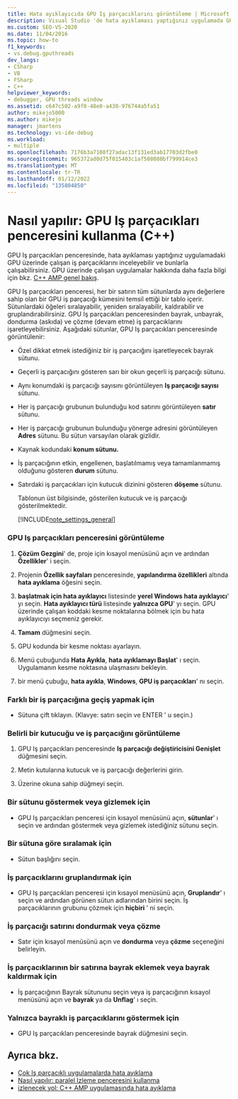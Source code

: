 ```yaml
---
title: Hata ayıklayıcıda GPU Iş parçacıklarını görüntüleme | Microsoft Docs
description: Visual Studio 'de hata ayıklaması yaptığınız uygulamada GPU üzerinde çalışan iş parçacıklarını incelemek ve bunlarla çalışmak için GPU Iş parçacıkları penceresini kullanın.
ms.custom: SEO-VS-2020
ms.date: 11/04/2016
ms.topic: how-to
f1_keywords:
- vs.debug.gputhreads
dev_langs:
- CSharp
- VB
- FSharp
- C++
helpviewer_keywords:
- debugger, GPU threads window
ms.assetid: c647c502-a9f0-48e0-a430-976744a5fa51
author: mikejo5000
ms.author: mikejo
manager: jmartens
ms.technology: vs-ide-debug
ms.workload:
- multiple
ms.openlocfilehash: 7176b3a7108f27adac13f131ed3ab17703d2fbe0
ms.sourcegitcommit: 965372ad0d75f015403c1af508080bf799914ce3
ms.translationtype: MT
ms.contentlocale: tr-TR
ms.lasthandoff: 01/12/2022
ms.locfileid: "135804850"
---
```

# <a name="how-to-use-the-gpu-threads-window-c"></a>Nasıl yapılır: GPU Iş parçacıkları penceresini kullanma (C++)
GPU Iş parçacıkları penceresinde, hata ayıklaması yaptığınız uygulamadaki GPU üzerinde çalışan iş parçacıklarını inceleyebilir ve bunlarla çalışabilirsiniz. GPU üzerinde çalışan uygulamalar hakkında daha fazla bilgi için bkz. [C++ AMP genel bakış](/cpp/parallel/amp/cpp-amp-overview).

 GPU Iş parçacıkları penceresi, her bir satırın tüm sütunlarda aynı değerlere sahip olan bir GPU iş parçacığı kümesini temsil ettiği bir tablo içerir. Sütunlardaki öğeleri sıralayabilir, yeniden sıralayabilir, kaldırabilir ve gruplandırabilirsiniz. GPU Iş parçacıkları penceresinden bayrak, unbayrak, dondurma (askıda) ve çözme (devam etme) iş parçacıklarını işaretleyebilirsiniz. Aşağıdaki sütunlar, GPU Iş parçacıkları penceresinde görüntülenir:

- Özel dikkat etmek istediğiniz bir iş parçacığını işaretleyecek bayrak sütunu.

- Geçerli iş parçacığını gösteren sarı bir okun geçerli iş parçacığı sütunu.

- Aynı konumdaki iş parçacığı sayısını görüntüleyen **Iş parçacığı sayısı** sütunu.

- Her iş parçacığı grubunun bulunduğu kod satırını görüntüleyen **satır** sütunu.

- Her iş parçacığı grubunun bulunduğu yönerge adresini görüntüleyen **Adres** sütunu. Bu sütun varsayılan olarak gizlidir.

- Kaynak kodundaki **konum sütunu.**

- İş parçacığının etkin, engellenen, başlatılmamış veya tamamlanmamış olduğunu gösteren **durum** sütunu.

- Satırdaki iş parçacıkları için kutucuk dizinini gösteren **döşeme** sütunu.

  Tablonun üst bilgisinde, gösterilen kutucuk ve iş parçacığı gösterilmektedir.

  [!INCLUDE[note_settings_general](../data-tools/includes/note_settings_general_md.md)]

### <a name="to-display-the-gpu-threads-window"></a>GPU Iş parçacıkları penceresini görüntüleme

1. **Çözüm Gezgini**' de, proje için kısayol menüsünü açın ve ardından **Özellikler**' i seçin.

2. Projenin **Özellik sayfaları** penceresinde, **yapılandırma özellikleri** altında **hata ayıklama** öğesini seçin.

3. **başlatmak için hata ayıklayıcı** listesinde **yerel Windows hata ayıklayıcı**' yı seçin. **Hata ayıklayıcı türü** listesinde **yalnızca GPU**' yı seçin. GPU üzerinde çalışan koddaki kesme noktalarına bölmek için bu hata ayıklayıcıyı seçmeniz gerekir.

4. **Tamam** düğmesini seçin.

5. GPU kodunda bir kesme noktası ayarlayın.

6. Menü çubuğunda **Hata Ayıkla**, **hata ayıklamayı Başlat**' ı seçin. Uygulamanın kesme noktasına ulaşmasını bekleyin.

7. bir menü çubuğu, **hata ayıkla**, **Windows**, **GPU iş parçacıkları**' nı seçin.

### <a name="to-switch-to-a-different-thread"></a>Farklı bir iş parçacığına geçiş yapmak için

- Sütuna çift tıklayın. (Klavye: satırı seçin ve ENTER ' u seçin.)

### <a name="to-display-a-particular-tile-and-thread"></a>Belirli bir kutucuğu ve iş parçacığını görüntüleme

1. GPU Iş parçacıkları penceresinde **Iş parçacığı değiştiricisini Genişlet** düğmesini seçin.

2. Metin kutularına kutucuk ve iş parçacığı değerlerini girin.

3. Üzerine okuna sahip düğmeyi seçin.

### <a name="to-display-or-hide-a-column"></a>Bir sütunu göstermek veya gizlemek için

- GPU Iş parçacıkları penceresi için kısayol menüsünü açın, **sütunlar**' ı seçin ve ardından göstermek veya gizlemek istediğiniz sütunu seçin.

### <a name="to-sort-by-a-column"></a>Bir sütuna göre sıralamak için

- Sütun başlığını seçin.

### <a name="to-group-threads"></a>İş parçacıklarını gruplandırmak için

- GPU Iş parçacıkları penceresi için kısayol menüsünü açın, **Gruplandır**' ı seçin ve ardından görünen sütun adlarından birini seçin. İş parçacıklarının grubunu çözmek için **hiçbiri** ' ni seçin.

### <a name="to-freeze-or-thaw-a-row-of-threads"></a>İş parçacığı satırını dondurmak veya çözme

- Satır için kısayol menüsünü açın ve **dondurma** veya **çözme** seçeneğini belirleyin.

### <a name="to-flag-or-unflag-a-row-of-threads"></a>İş parçacıklarının bir satırına bayrak eklemek veya bayrak kaldırmak için

- İş parçacığının Bayrak sütununu seçin veya iş parçacığının kısayol menüsünü açın ve **bayrak** ya da **Unflag**' ı seçin.

### <a name="to-display-only-flagged-threads"></a>Yalnızca bayraklı iş parçacıklarını göstermek için

- GPU Iş parçacıkları penceresinde bayrak düğmesini seçin.

## <a name="see-also"></a>Ayrıca bkz.
- [Çok Iş parçacıklı uygulamalarda hata ayıklama](../debugger/debug-multithreaded-applications-in-visual-studio.md)
- [Nasıl yapılır: paralel Izleme penceresini kullanma](../debugger/how-to-use-the-parallel-watch-window.md)
- [izlenecek yol: C++ AMP uygulamasında hata ayıklama](/cpp/parallel/amp/walkthrough-debugging-a-cpp-amp-application)